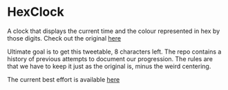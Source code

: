 # HexClock

A clock that displays the current time and the colour represented in hex by those digits.
Check out the original [here](http://www.jacopocolo.com/hexclock/)

Ultimate goal is to get this tweetable, 8 characters left.
The repo contains a history of previous attempts to document our progression.
The rules are that we have to keep it just as the original is, minus the weird centering.

The current best effort is available [here](https://ains.github.io/HexClock/150.html)
